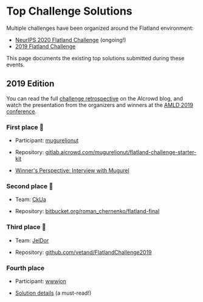 Top Challenge Solutions
===

Multiple challenges have been organized around the Flatland environment:

- [NeurIPS 2020 Flatland Challenge](https://www.aicrowd.com/challenges/neurips-2020-flatland-challenge/) (ongoing!)
- [2019 Flatland Challenge](https://www.aicrowd.com/challenges/flatland-challenge)

This page documents the existing top solutions submitted during these events.

2019 Edition
---

You can read the full [challenge retrospective](https://www.aicrowd.com/blogs/flatland-summary) on the AIcrowd blog, and watch the presentation from the organizers and winners at the [AMLD 2019 conference](https://www.youtube.com/watch?v=rGzXsOC7qXg).

### First place 🥇

- Participant: [mugurelionut](https://www.aicrowd.com/participants/mugurelionut)

- Repository: [gitlab.aicrowd.com/mugurelionut/flatland-challenge-starter-kit](https://gitlab.aicrowd.com/mugurelionut/flatland-challenge-starter-kit)

- [Winner's Perspective: Interview with Mugurel](https://www.aicrowd.com/blogs/flatland-mugurel)

### Second place 🥈

- Team: [CkUa](https://www.aicrowd.com/challenges/flatland-challenge/teams/CkUa)

- Repository: [bitbucket.org/roman_chernenko/flatland-final](https://bitbucket.org/roman_chernenko/flatland-final/)

### Third place 🥉

- Team: [JelDor](https://www.aicrowd.com/challenges/flatland-challenge/teams/JelDor)

- Repository: [github.com/vetand/FlatlandChallenge2019](https://github.com/vetand/FlatlandChallenge2019)

### Fourth place

- Participant: [wwwjon](https://www.aicrowd.com/participants/wwwjon)

- [Solution details](https://eprints.hsr.ch/855/) (a must-read!)